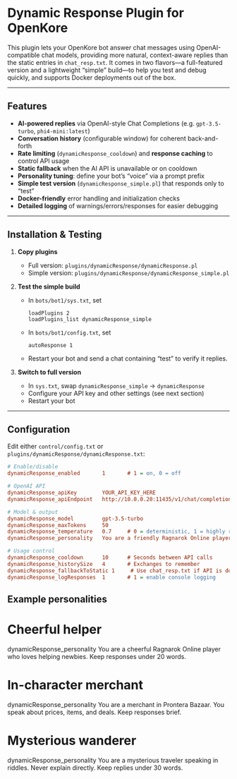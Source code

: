 # Dynamic Response Plugin for OpenKore

This plugin lets your OpenKore bot answer chat messages using OpenAI-compatible chat models, providing more natural, context-aware replies than the static entries in `chat_resp.txt`. It comes in two flavors—a full-featured version and a lightweight “simple” build—to help you test and debug quickly, and supports Docker deployments out of the box.

---

## Features

- **AI-powered replies** via OpenAI-style Chat Completions (e.g. `gpt-3.5-turbo`, `phi4-mini:latest`)
- **Conversation history** (configurable window) for coherent back-and-forth
- **Rate limiting** (`dynamicResponse_cooldown`) and **response caching** to control API usage
- **Static fallback** when the AI API is unavailable or on cooldown
- **Personality tuning**: define your bot’s “voice” via a prompt prefix
- **Simple test version** (`dynamicResponse_simple.pl`) that responds only to “test”
- **Docker-friendly** error handling and initialization checks
- **Detailed logging** of warnings/errors/responses for easier debugging

---

## Installation & Testing

1. **Copy plugins**  
   - Full version: `plugins/dynamicResponse/dynamicResponse.pl`  
   - Simple version: `plugins/dynamicResponse/dynamicResponse_simple.pl`

2. **Test the simple build**  
   - In `bots/bot1/sys.txt`, set  
     ```  
     loadPlugins 2  
     loadPlugins_list dynamicResponse_simple  
     ```  
   - In `bots/bot1/config.txt`, set  
     ```  
     autoResponse 1  
     ```  
   - Restart your bot and send a chat containing “test” to verify it replies.

3. **Switch to full version**  
   - In `sys.txt`, swap `dynamicResponse_simple` → `dynamicResponse`  
   - Configure your API key and other settings (see next section)  
   - Restart your bot

---

## Configuration

Edit either `control/config.txt` or `plugins/dynamicResponse/dynamicResponse.txt`:

```ini
# Enable/disable
dynamicResponse_enabled       1       # 1 = on, 0 = off

# OpenAI API
dynamicResponse_apiKey        YOUR_API_KEY_HERE
dynamicResponse_apiEndpoint   http://10.0.0.20:11435/v1/chat/completions

# Model & output
dynamicResponse_model         gpt-3.5-turbo
dynamicResponse_maxTokens     50
dynamicResponse_temperature   0.7     # 0 = deterministic, 1 = highly random
dynamicResponse_personality   You are a friendly Ragnarok Online player. Keep responses brief.

# Usage control
dynamicResponse_cooldown      10      # Seconds between API calls
dynamicResponse_historySize   4       # Exchanges to remember
dynamicResponse_fallbackToStatic 1     # Use chat_resp.txt if API is down
dynamicResponse_logResponses  1       # 1 = enable console logging
```

## Example personalities

# Cheerful helper
dynamicResponse_personality You are a cheerful Ragnarok Online player who loves helping newbies. Keep responses under 20 words.

# In-character merchant
dynamicResponse_personality You are a merchant in Prontera Bazaar. You speak about prices, items, and deals. Keep responses brief.

# Mysterious wanderer
dynamicResponse_personality You are a mysterious traveler speaking in riddles. Never explain directly. Keep replies under 30 words.
